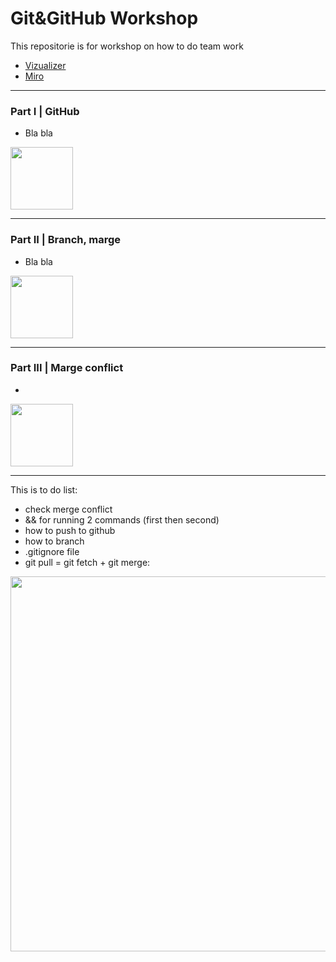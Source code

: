 # Git&GitHub Workshop

This repositorie is for workshop on how to do team work
- <a href="https://learngitbranching.js.org" target="_blank">Vizualizer</a>
- <a href="https://miro.com/welcomeonboard/ZFdFdXRNNXViZmlYcVpuSUwxbEJlVkhnNlVEa0hZVTY4UlhzelhSQTVqYlYxV1pYbzBna2UySndXMmxFem45NHwzNDU4NzY0NTc1NzUxNTA0Njc5fDI=?share_link_id=351684285921" target="_blank">Miro</a>

_________
### Part I |  GitHub
- Bla bla
<img src="" width="100" height="100">

_________
### Part II |  Branch, marge
- Bla bla
<img src="" width="100" height="100">

_________
### Part III |  Marge conflict
- 
<img src="" width="100" height="100">

_________

This is to do list:
- check merge conflict
- && for running 2 commands (first then second)
- how to push to github
- how to branch
- .gitignore file
- git pull = git fetch + git merge:
<img src="https://i.ytimg.com/vi/KmagW60Li-o/maxresdefault.jpg" heigt="500" width="600">
